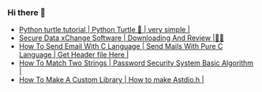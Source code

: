 ### Hi there 👋

<!--
**TAGISWILD/TAGISWILD** is a ✨ _special_ ✨ repository because its `README.md` (this file) appears on your GitHub profile.

Here are some ideas to get you started:

- 🔭 I’m currently working on ...
- 🌱 I’m currently learning ...
- 👯 I’m looking to collaborate on ...
- 🤔 I’m looking for help with ...
- 💬 Ask me about ...
- 📫 How to reach me: ...
- 😄 Pronouns: ...
- ⚡ Fun fact: ...
-->
<!-- YOUTUBE:START -->
- [Python turtle tutorial | Python Turtle 🐢 | very simple |](https://www.youtube.com/watch?v=vtbxHneHTkk)
- [Secure Data xChange Software | Downloading And Review |🙂🙂](https://www.youtube.com/watch?v=27G9RAXx44c)
- [How To Send Email With C Language | Send Mails With Pure C Language | Get Header file Here |](https://www.youtube.com/watch?v=9qPE1d5kLd4)
- [How To Match Two Strings | Password Security System Basic Algorithm |](https://www.youtube.com/watch?v=8p5iEpsHkNk)
- [How To Make A Custom Library | How to make Astdio.h |](https://www.youtube.com/watch?v=Zah9yV3nfzA)
<!-- YOUTUBE:END -->
